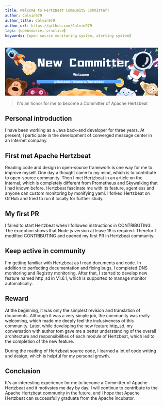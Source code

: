 ```yaml
---
title: Welcome to HertzBeat Community Committer!
author: Calvin979
author_title: Calvin979
author_url: https://github.com/Calvin979
tags: [opensource, practice]
keywords: [open source monitoring system, alerting system]
---
```


![HertzBeat](/img/blog/new-committer.png)

> It's an honor for me to become a Committer of Apache Hertzbeat

## Personal introduction

I have been working as a Java back-end developer for three years. At present, I participate in the development of converged message center in an Internet company.

## First met Apache Hertzbeat

Reading code and design in open-source framework is one way for me to improve myself. One day a thought came to my mind, which is to contribute to open-source community. Then I met Hertzbeat in an article on the internel, which is completely different from Prometheus and Skywalking that I had known before. Hertzbeat fascinate me with its feature, agentless and anyone can custom monitoring by monifying yaml. I forked Hertzbeat on GitHub and tried to run it locally for further study.

## My first PR

I failed to start Hertzbeat when I followed instructions in CONTRIBUTING. The exception shows that Node.js version at lease 18 is required. Therefor I modified CONTRIBUTING and opened my first PR in Hertzbeat community.

## Keep active in community

I'm getting familiar with Hertzbeat as I read documents and code. In addition to perfecting documentation and fixing bugs, I completed DNS monitoring and Registry monitoring. After that, I started to develop new feature named http_sd in V1.6.1, which is supported to manage monitor automatically.

## Reward

At the beginning, it was only the simplest revision and translation of documents. Although it was a very simple job, the community was really welcoming, which made me deeply feel the inclusiveness of this community. Later, while developing the new feature http_sd, my conversation with author tom gave me a better understanding of the overall architecture and responsibilities of each module of Hertzbeat, which led to the completion of the new feature.

During the reading of Hertzbeat source code, I learned a lot of code writing and design, which is helpful for my personal growth.

## Conclusion

It's an interesting experience for me to become a Committer of Apache Hertzbeat and it motivates me day by day. I will continue to contribute to the Apache Hertzbeat community in the future, and I hope that Apache Hertzbeat can successfully graduate from the Apache incubator.
